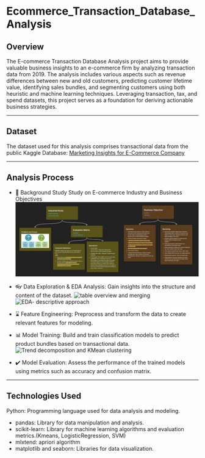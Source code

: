 # Ecommerce_Transaction_Database_Analysis

## Overview
The E-commerce Transaction Database Analysis project aims to provide valuable business insights to an e-commerce firm by analyzing transaction data from 2019. The analysis includes various aspects such as revenue differences between new and old customers, predicting customer lifetime value, identifying sales bundles, and segmenting customers using both heuristic and machine learning techniques. Leveraging transaction, tax, and spend datasets, this project serves as a foundation for deriving actionable business strategies.

---
## Dataset
The dataset used for this analysis comprises transactional data from the public Kaggle Database: [Marketing Insights for E-Commerce Company](https://www.kaggle.com/datasets/rishikumarrajvansh/marketing-insights-for-e-commerce-company)

---
## Analysis Process
- :book: Background Study
Study on E-commerce Industry and Business Objectives
![Exploration on E-commerce Industry](/readme_figures/research.png)

- :eyeglasses: Data Exploration & EDA Analysis: Gain insights into the structure and content of the dataset.
![table overview and merging](https://drive.google.com/file/d/19uxio7nbfsu-yHw2IZ7BsTQHcDGuA0H1/view?usp=drive_link)
![EDA- descriptive approach](https://drive.google.com/file/d/16Uqn4CYUPRVBnkuMsY4AFG_aBaaAjl24/view?usp=sharing)

- :hourglass: Feature Engineering: 
Preprocess and transform the data to create relevant features for modeling. 

- :bar_chart: Model Training: 
Build and train classification models to predict product bundles based on transactional data.
![Trend decomposition and KMean clustering](https://drive.google.com/file/d/1uL6iAV3-GcIOlCI_uDNkpIADT7aNW1Ya/view?usp=sharing)

- :heavy_check_mark: Model Evaluation: 
Assess the performance of the trained models using metrics such as accuracy and confusion matrix.

---
## Technologies Used
Python: Programming language used for data analysis and modeling.
- pandas: Library for data manipulation and analysis.
- scikit-learn: Library for machine learning algorithms and evaluation metrics.(Kmeans, LogisticRegression, SVM)
- mlxtend: apriori algorithm 
- matplotlib and seaborn: Libraries for data visualization.
